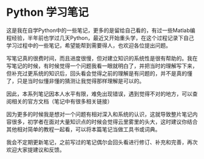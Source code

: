 # Python 学习笔记



这是我在自学Python中的一些笔记，更多的是留给自己看的，有过一些Matlab编程经验，半年前也学过几天Python，最近又开始重头学，在这个过程记录下自己学习过程中的一些笔记，希望能帮到需要得人，也欢迎各位提出问题。



写笔记真的很费时间，而且进度很慢，但对建立知识的系统性是很有帮助的。我在写笔记的时候，有时候觉得一个问题我看一眼就明白了，并把当时的理解写下来，但补充过更系统的知识后，回头看会觉得之前的理解是有问题的，并不是真的懂了，只是当时似懂非懂的猜测让我觉得那样理解是可以的。

因此，本系列笔记因本人水平有限，难免出现错误，遇到觉得不对的地方，可以查阅相关的官方文档（笔记中有很多相关链接）



因为更多的时候我是想对一个问题有相对深入和系统的认识，这就导致整片笔记内容很多，初学者在面对大量知识点的时候会觉得云里雾里的头大，这时建议你结合其他相对简单的教程一起看，可以将本篇笔记当做工具书或词典。



我会不定期更新笔记，之前写过的笔记偶尔会回头看进行修订、补充和完善，再次欢迎大家提建议和反馈。
